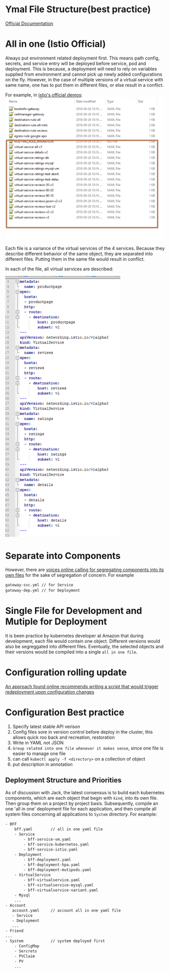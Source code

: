 # Ymal File Structure(best practice)

[Official Documentation](https://kubernetes.io/docs/concepts/configuration/overview/) 

# All in one (Istio Official)
Always put environment related deployment first. This means path config, secrets, and service entry will be deployed before
service, pod and deployment. This is because, a deployment will need to rely on variables supplied from environment and 
cannot pick up newly added configurations on the fly. However, in the case of multiple versions of a virtual service with 
same name, one has to put them in different files, or else result in a conflict.

For example, in [istio's official demos](../istio-1.0.2/samples/bookinfo/networking): 
![](media/officialistiosegreggation.png)

Each file is a variance of the virtual services of the 4 services. Because they describe different behavior of the
same object, they are separated into different files. Putting them in the same file would result in conflict. 

In each of the file, all virtual services are described: 

![](media/eachvs.png)

# Separate into Components
However, there are 
[voices online calling for segregating components into its own files](https://blog.alexellis.io/move-your-project-to-kubernetes/) for the sake of segregation
of concern. For example
```bash 
gateway-svc.yml // for Service
gateway-dep.yml // for Deployment
```

# Single File for Development and Mutiple for Deployment
It is been practice by kubernetes developer at Amazon that during development, each file would contain one object. 
Different versions would also be segreggated into different files. Eventually, the selected objects and their versions
would be compiled into a single `all in one file`.  

# Configuration rolling update
[An approach found online recommends writing a script that would trigger redeployment upon configuration changes](https://boxboat.com/2018/07/05/gitops-kubernetes-rolling-update-configmap-secret-change/)


# Configuration Best practice
1. Specify latest stable API verison
2. Config files sore in version control before deploy in the cluster, this allows quick roo back and recreation, restoration
3. Write in YAML not JSON
4. ```Group related into one file whenever it makes sense```, since one file is easier to manage one file
5. can call ```kubectl apply -f <directory>``` on a collection of object
6. put description in annotation
 
 
## Deployment Structure and Priorities
As of discussion with Jack, the latest consensus is to build each kubernetes components, which are each object that 
begin with `kind`, into its own file. Then group them on a project by project basis. 
Subsequently, compile an one 'all in one' deployment file for each application, 
and then compile all system files concerning all applications to `System` directory. For example: 

```
- BFF
    bff.yaml        // all in one yaml file
    - Service
        - bff-service-vm.yaml
        - bff-service-kubernetes.yaml
        - bff-service-istio.yaml
    - Deployment
        - bff-deployment.yaml
        - bff-deployment-hpa.yaml
        - bff-deployment-mutipods.yaml
    - VirtualService
        - bff-virtualservice.yaml
        - bff-virtualservice-mysql.yaml
        - bff-virtualservice-variant.yaml
    - Mysql
    ...
- Account
   account.yaml     // account all in one yaml file
   - Service
   - Deployment
   ...
- Friend
...
- System            // system deployed first
    - ConfigMap
    - Sercrets
    - PVClaim
    - PV
    ...
```

